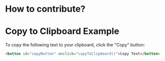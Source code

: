 # How to contribute?

# Copy to Clipboard Example

To copy the following text to your clipboard, click the "Copy" button:

```html
<button id="copyButton" onclick="copyToClipboard()">Copy Text</button>
```
